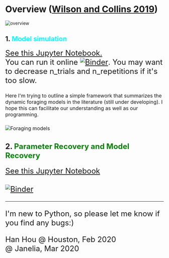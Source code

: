 # Overview ([Wilson and Collins 2019](https://elifesciences.org/articles/49547))
![overview](https://github.com/hanhou/Dynamic-Foraging/blob/master/overview.png?raw=true)

## 1. <font color = 'cyan'>Model simulation</font>
<font size=5> [See this Jupyter Notebook.](https://github.com/hanhou/Dynamic-Foraging/blob/master/Models/Foraging_Testbed.ipynb)<br>
You can run it online [![Binder](https://mybinder.org/badge_logo.svg)](https://mybinder.org/v2/gh/hanhou/Dynamic-Foraging/master?filepath=%2FModels%2FForaging_Testbed.ipynb). You may want to decrease n_trials and n_repetitions if it's too slow.
  
<font size=3>Here I'm trying to outline  a simple framework that summarizes the dynamic foraging models in the literature (still under developing). I hope this can facilitate our understanding as well as our programming.

![Foraging models](https://github.com/hanhou/Dynamic-Foraging/blob/master/Models/Models.png)


## 2. <font color = 'green'> Parameter Recovery and Model Recovery</font>
<font size=5> [See this Jupyter Notebook](https://github.com/hanhou/Dynamic-Foraging/blob/master/ModelRecovery/Foraging_model_recovery.ipynb)<br><br>
  [![Binder](https://mybinder.org/badge_logo.svg)](https://mybinder.org/v2/gh/hanhou/Dynamic-Foraging/master?filepath=%2FModelRecovery%2FForaging_model_recovery.ipynb)

---
I'm new to Python, so please let me know if you find any bugs:)

Han Hou @ Houston, Feb 2020<br>
@ Janelia, Mar 2020
